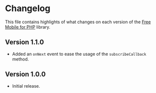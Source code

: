 # Changelog
This file contains highlights of what changes on each version of the [Free Mobile for PHP](https://github.com/cedx/free-mobile.php) library.

## Version 1.1.0
- Added an `onNext` event to ease the usage of the `subscribeCallback` method.

## Version 1.0.0
- Initial release.
